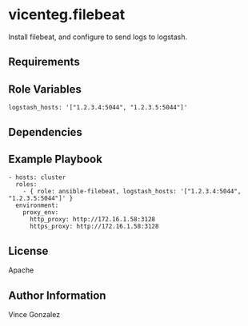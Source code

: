 vicenteg.filebeat
=========

Install filebeat, and configure to send logs to logstash.

Requirements
------------


Role Variables
--------------

```
logstash_hosts: '["1.2.3.4:5044", "1.2.3.5:5044"]'
```

Dependencies
------------

Example Playbook
----------------

```
- hosts: cluster
  roles:
    - { role: ansible-filebeat, logstash_hosts: '["1.2.3.4:5044", "1.2.3.5:5044"]' }
  environment:
    proxy_env:
      http_proxy: http://172.16.1.58:3128
      https_proxy: http://172.16.1.58:3128
```

License
-------

Apache

Author Information
------------------

Vince Gonzalez

